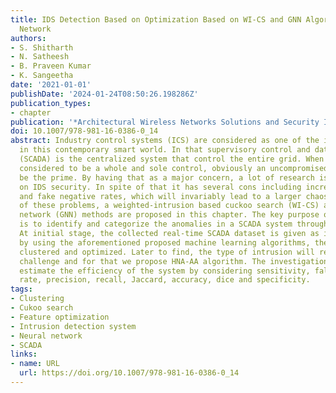 ```yaml
---
title: IDS Detection Based on Optimization Based on WI-CS and GNN Algorithm in SCADA
  Network
authors:
- S. Shitharth
- N. Satheesh
- B. Praveen Kumar
- K. Sangeetha
date: '2021-01-01'
publishDate: '2024-01-24T08:50:26.198286Z'
publication_types:
- chapter
publication: '*Architectural Wireless Networks Solutions and Security Issues*'
doi: 10.1007/978-981-16-0386-0_14
abstract: Industry control systems (ICS) are considered as one of the inevitable systems
  in this contemporary smart world. In that supervisory control and data acquisition
  (SCADA) is the centralized system that control the entire grid. When a system is
  considered to be a whole and sole control, obviously an uncompromised security would
  be the prime. By having that as a major concern, a lot of research is being done
  on IDS security. In spite of that it has several cons including increased fake positive
  and fake negative rates, which will invariably lead to a larger chaos. To get rid
  of these problems, a weighted-intrusion based cuckoo search (WI-CS) and graded neural
  network (GNN) methods are proposed in this chapter. The key purpose of this chapter
  is to identify and categorize the anomalies in a SCADA system through data optimization.
  At initial stage, the collected real-time SCADA dataset is given as input. Then,
  by using the aforementioned proposed machine learning algorithms, these data are
  clustered and optimized. Later to find, the type of intrusion will remain as a further
  challenge and for that we propose HNA-AA algorithm. The investigational results
  estimate the efficiency of the system by considering sensitivity, false detection
  rate, precision, recall, Jaccard, accuracy, dice and specificity.
tags:
- Clustering
- Cukoo search
- Feature optimization
- Intrusion detection system
- Neural network
- SCADA
links:
- name: URL
  url: https://doi.org/10.1007/978-981-16-0386-0_14
---
```

